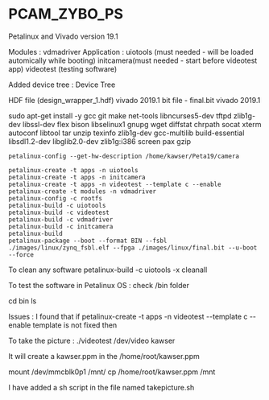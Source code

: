 # PCAM_ZYBO_PS

Petalinux and Vivado version 19.1 



Modules : 
vdmadriver 
Application : 
uiotools (must needed - will be loaded automically while booting)
initcamera(must needed - start before videotest app)
videotest (testing software)


Added device tree : 
Device Tree 

HDF file (design_wrapper_1.hdf) vivado 2019.1 
bit file - final.bit vivado 2019.1 


sudo apt-get install -y gcc git make net-tools libncurses5-dev tftpd zlib1g-dev libssl-dev
flex bison libselinux1 gnupg wget diffstat chrpath socat xterm autoconf libtool tar unzip
texinfo zlib1g-dev gcc-multilib build-essential libsdl1.2-dev libglib2.0-dev zlib1g:i386
screen pax gzip
```
petalinux-config --get-hw-description /home/kawser/Peta19/camera 

petalinux-create -t apps -n uiotools
petalinux-create -t apps -n initcamera
petalinux-create -t apps -n videotest --template c --enable
petalinux-create -t modules -n vdmadriver
petalinux-config -c rootfs
petalinux-build -c uiotools 
petalinux-build -c videotest 
petalinux-build -c vdmadriver
petalinux-build -c initcamera
petalinux-build 
petalinux-package --boot --format BIN --fsbl ./images/linux/zynq_fsbl.elf --fpga ./images/linux/final.bit --u-boot --force
```

To clean any software 
petalinux-build -c uiotools -x cleanall 

To test the software in Petalinux OS : 
check /bin folder 

cd bin 
ls 



Issues : 
I found that if petalinux-create -t apps -n videotest --template c --enable template is not fixed then 
 
 
 To take the picture : 
 ./videotest /dev/video kawser
 
 It will create a kawser.ppm in the /home/root/kawser.ppm
 
 mount /dev/mmcblk0p1 /mnt/ 
 cp /home/root/kawser.ppm /mnt
 
 I have added a sh script in the file named takepicture.sh 
 
 
